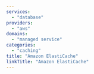 ```yaml
---
services:
  - "database"
providers:
  - "aws"
domains:
  - "managed service"
categories:
  - "caching"
title: "Amazon ElastiCache"
linkTitle: "Amazon ElastiCache"
---
```

